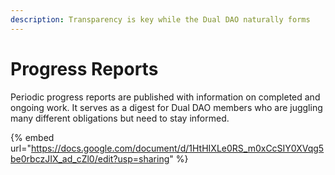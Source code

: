 ```yaml
---
description: Transparency is key while the Dual DAO naturally forms
---
```


# Progress Reports

Periodic progress reports are published with information on completed and ongoing work. It serves as a digest for Dual DAO members who are juggling many different obligations but need to stay informed.

{% embed url="https://docs.google.com/document/d/1HtHIXLe0RS_m0xCcSIY0XVqg5be0rbczJIX_ad_cZl0/edit?usp=sharing" %}
